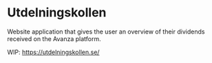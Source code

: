 # Utdelningskollen

Website application that gives the user an overview of their dividends received on the Avanza platform. 


WIP: https://utdelningskollen.se/
